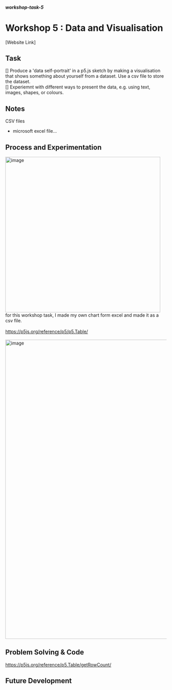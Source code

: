 ##### workshop-task-5

# Workshop 5 : Data and Visualisation

[Website Link] 

## Task
[] Produce a 'data self-portrait' in a p5.js sketch by making a visualisation that shows something about yourself from a dataset. Use a csv file to store the dataset.<Br>
[] Experiemnt with different ways to present the data, e.g. using text, images, shapes, or colours.

## Notes
CSV files
- microsoft excel file...

## Process and Experimentation
<img width="484" alt="image" src="https://github.com/user-attachments/assets/4cec0121-f56f-4aca-9f08-dbea0d3b9d3d" /><br>
for this workshop task, I made my own chart form excel and made it as a csv file. <br>
<br>
https://p5js.org/reference/p5/p5.Table/ <br>
<br>
<img width="931" alt="image" src="https://github.com/user-attachments/assets/b90d8eec-94c5-4695-85ce-1eff8f9ce444" />


## Problem Solving & Code

https://p5js.org/reference/p5.Table/getRowCount/

## Future Development
